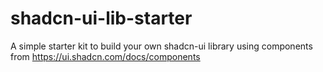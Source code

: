 # shadcn-ui-lib-starter
A simple starter kit to build your own shadcn-ui library using components from https://ui.shadcn.com/docs/components
